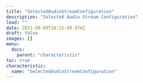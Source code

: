 ```yaml
---
title: "SelectedAudioStreamConfiguration"
description: "Selected Audio Stream Configuration"
lead: ""
date: 2021-08-09T18:32:49.976Z
draft: false
images: []
menu:
  docs:
    parent: "characteristic"
toc: true
characteristic:
  name: "SelectedAudioStreamConfiguration"
---
```

